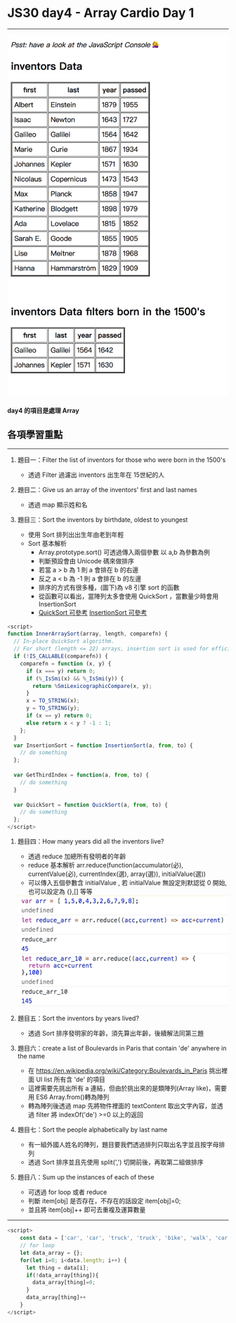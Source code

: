 # JS30 day4 - Array Cardio Day 1
---

<img src="./JSday_4_home.png" style="max-width:100%"> 

#### day4 的項目是處理 Array 

## 各項學習重點
-----
1. 題目一：Filter the list of inventors for those who were born in the 1500's
    - 透過 Filter 過濾出 inventors 出生年在 15世紀的人

1. 題目二：Give us an array of the inventors' first and last names
    - 透過 map 顯示姓和名

1. 題目三：Sort the inventors by birthdate, oldest to youngest
    - 使用 Sort 排列出出生年由老到年輕 
    - Sort 基本解析 
      - Array.prototype.sort() 可透過傳入兩個參數 以 a,b 為參數為例
      - 判斷預設會由 Unicode 碼來做排序
      - 若當 a > b 為 1 則 a 會排在 b 的右邊
      - 反之 a < b 為 -1 則 a 會排在 b 的左邊
      - 排序的方式有很多種，(圖下)為 v8 引擎 sort 的函數
      - 從函數可以看出，當陣列太多會使用 QuickSort ，當數量少時會用 InsertionSort
      - <a href="https://www.youtube.com/watch?v=5nXrEBhBFpU">QuickSort 可參考</a>  <a href="https://www.youtube.com/watch?v=DfloPvgptJA">InsertionSort 可參考</a> 
```javascript 
<script>
function InnerArraySort(array, length, comparefn) {
  // In-place QuickSort algorithm.
  // For short (length <= 22) arrays, insertion sort is used for efficiency.
  if (!IS_CALLABLE(comparefn)) {
    comparefn = function (x, y) {
      if (x === y) return 0;
      if (%_IsSmi(x) && %_IsSmi(y)) {
        return %SmiLexicographicCompare(x, y);
      }
      x = TO_STRING(x);
      y = TO_STRING(y);
      if (x == y) return 0;
      else return x < y ? -1 : 1;
    };
  }
  var InsertionSort = function InsertionSort(a, from, to) {
    // do something
  };

  var GetThirdIndex = function(a, from, to) {
    // do something
  }

  var QuickSort = function QuickSort(a, from, to) {
    // do something
  };
</script>  
```
  1. 題目四：How many years did all the inventors live? 
      - 透過 reduce 加總所有發明者的年齡
      - reduce 基本解析 arr.reduce(function(accumulator(必), currentValue(必), currentIndex(選), array(選)), initialValue(選))
      - 可以傳入五個參數含 initialValue ,  若 initialValue 無設定則默認從 0 開始,也可以設定為 {},[] 等等
      <img src="./reduce_sum.png" style="max-width:100%"> 

  1. 題目五：Sort the inventors by years lived? 
      - 透過 Sort 排序發明家的年齡，須先算出年齡，後續解法同第三題

  1. 題目六：create a list of Boulevards in Paris that contain 'de' anywhere in the name
      - 在 https://en.wikipedia.org/wiki/Category:Boulevards_in_Paris 挑出裡面 Ul list 所有含 'de' 的項目
      - 這裡需要先挑出所有 a 連結，但由於挑出來的是類陣列(Array like)，需要用 ES6 Array.from()轉為陣列
      - 轉為陣列後透過 map 先將物件裡面的 textContent 取出文字內容，並透過 filter 將 indexOf('de') >=0 以上的返回
  
  1. 題目七：Sort the people alphabetically by last name
      - 有一組外國人姓名的陣列，題目要我們透過排列只取出名字並且按字母排列
      - 透過 Sort 排序並且先使用 split(',') 切開前後，再取第二組做排序

  1. 題目八：Sum up the instances of each of these
      - 可透過 for loop 或者 reduce 
      - 判斷 item[obj] 是否存在，不存在的話設定 item[obj]=0;
      - 並且將 item[obj]++ 即可去重複及運算數量
-----

```javascript
<script>
    const data = ['car', 'car', 'truck', 'truck', 'bike', 'walk', 'car', 'van', 'bike', 'walk', 'car', 'van', 'car', 'truck' ];
    // for loop
    let data_array = {};
    for(let i=0; i<data.length; i++) {
      let thing = data[i];
      if(!data_array[thing]){
        data_array[thing]=0;
      } 
      data_array[thing]++
    }
</script>
```